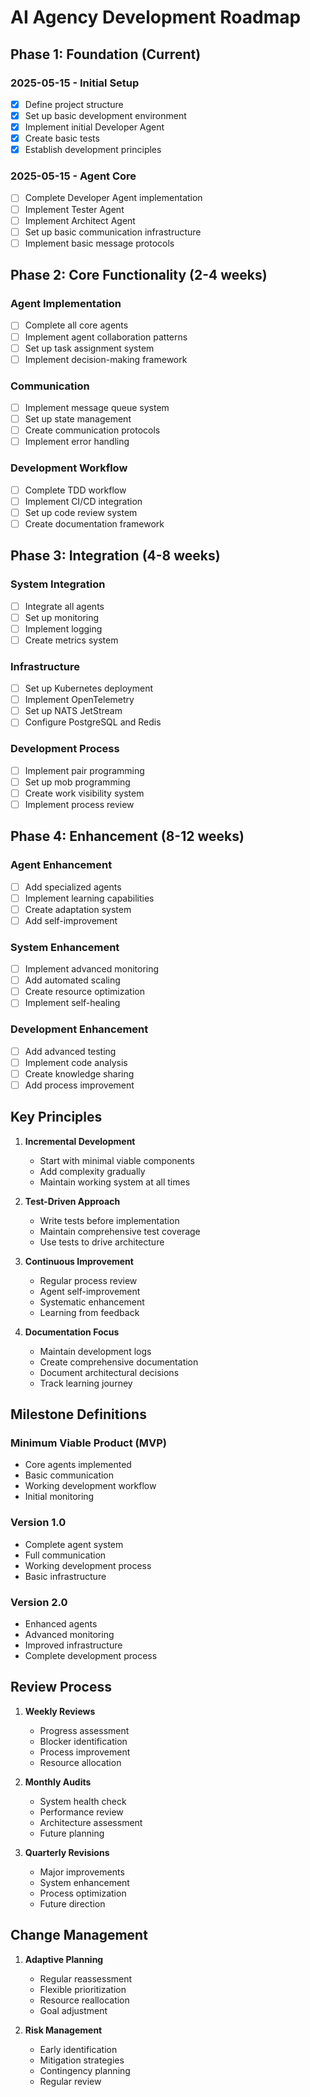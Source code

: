 # AI Agency Development Roadmap

## Phase 1: Foundation (Current)

### 2025-05-15 - Initial Setup
- [x] Define project structure
- [x] Set up basic development environment
- [x] Implement initial Developer Agent
- [x] Create basic tests
- [x] Establish development principles

### 2025-05-15 - Agent Core
- [ ] Complete Developer Agent implementation
- [ ] Implement Tester Agent
- [ ] Implement Architect Agent
- [ ] Set up basic communication infrastructure
- [ ] Implement basic message protocols

## Phase 2: Core Functionality (2-4 weeks)

### Agent Implementation
- [ ] Complete all core agents
- [ ] Implement agent collaboration patterns
- [ ] Set up task assignment system
- [ ] Implement decision-making framework

### Communication
- [ ] Implement message queue system
- [ ] Set up state management
- [ ] Create communication protocols
- [ ] Implement error handling

### Development Workflow
- [ ] Complete TDD workflow
- [ ] Implement CI/CD integration
- [ ] Set up code review system
- [ ] Create documentation framework

## Phase 3: Integration (4-8 weeks)

### System Integration
- [ ] Integrate all agents
- [ ] Set up monitoring
- [ ] Implement logging
- [ ] Create metrics system

### Infrastructure
- [ ] Set up Kubernetes deployment
- [ ] Implement OpenTelemetry
- [ ] Set up NATS JetStream
- [ ] Configure PostgreSQL and Redis

### Development Process
- [ ] Implement pair programming
- [ ] Set up mob programming
- [ ] Create work visibility system
- [ ] Implement process review

## Phase 4: Enhancement (8-12 weeks)

### Agent Enhancement
- [ ] Add specialized agents
- [ ] Implement learning capabilities
- [ ] Create adaptation system
- [ ] Add self-improvement

### System Enhancement
- [ ] Implement advanced monitoring
- [ ] Add automated scaling
- [ ] Create resource optimization
- [ ] Implement self-healing

### Development Enhancement
- [ ] Add advanced testing
- [ ] Implement code analysis
- [ ] Create knowledge sharing
- [ ] Add process improvement

## Key Principles

1. **Incremental Development**
   - Start with minimal viable components
   - Add complexity gradually
   - Maintain working system at all times

2. **Test-Driven Approach**
   - Write tests before implementation
   - Maintain comprehensive test coverage
   - Use tests to drive architecture

3. **Continuous Improvement**
   - Regular process review
   - Agent self-improvement
   - Systematic enhancement
   - Learning from feedback

4. **Documentation Focus**
   - Maintain development logs
   - Create comprehensive documentation
   - Document architectural decisions
   - Track learning journey

## Milestone Definitions

### Minimum Viable Product (MVP)
- Core agents implemented
- Basic communication
- Working development workflow
- Initial monitoring

### Version 1.0
- Complete agent system
- Full communication
- Working development process
- Basic infrastructure

### Version 2.0
- Enhanced agents
- Advanced monitoring
- Improved infrastructure
- Complete development process

## Review Process

1. **Weekly Reviews**
   - Progress assessment
   - Blocker identification
   - Process improvement
   - Resource allocation

2. **Monthly Audits**
   - System health check
   - Performance review
   - Architecture assessment
   - Future planning

3. **Quarterly Revisions**
   - Major improvements
   - System enhancement
   - Process optimization
   - Future direction

## Change Management

1. **Adaptive Planning**
   - Regular reassessment
   - Flexible prioritization
   - Resource reallocation
   - Goal adjustment

2. **Risk Management**
   - Early identification
   - Mitigation strategies
   - Contingency planning
   - Regular review
